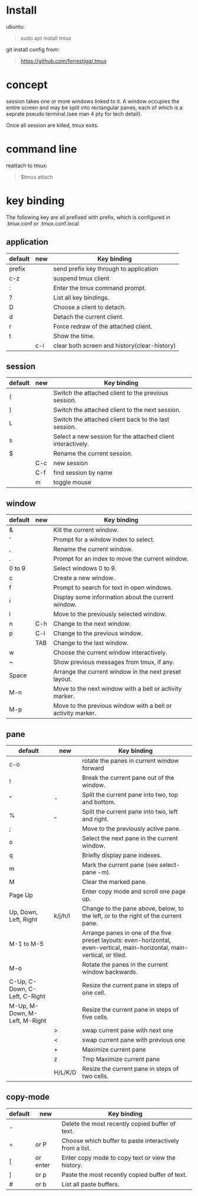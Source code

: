 # Install
ubuntu:
>sudo apt install tmux

git install config from:
>https://github.com/forrestjgq/.tmux

# concept

session takes one or more windows linked to it. A window occupies the entire screen and may be split into rectangular panes, each of which is a seprate pseudo terminal.(see man 4 pty for tech detail).

Once all session are killed, tmux exits.

# command line
reattach to tmux:
>$tmux attach

# key binding

The following key are all prefixed with prefix, which is configured in .tmux.conf or .tmux.conf.local

## application
default   | new | Key binding
--------- | --- | ------------
prefix    |     | send prefix key through to application
c-z       |     | suspend tmux client
:         |     | Enter the tmux command prompt.
?         |     | List all key bindings.
D         |     | Choose a client to detach.
d         |     | Detach the current client.
r         |     | Force redraw of the attached client.
t         |     | Show the time.
          | c-l | clear both screen and history(clear-history)


## session
default    | new | Key binding
---------  | --- | ------------
(          |     | Switch the attached client to the previous session.
)          |     | Switch the attached client to the next session.
L          |     | Switch the attached client back to the last session.
s          |     | Select a new session for the attached client interactively.
$          |     | Rename the current session.
           | C-c | new session
           | C-f | find session by name
           | m   | toggle mouse



## window

default   | new | Key binding
--------- | --- | ------------
&         |     | Kill the current window.
'         |     | Prompt for a window index to select.
,         |     | Rename the current window.
.         |     | Prompt for an index to move the current window.
0 to 9    |     | Select windows 0 to 9.
c         |     | Create a new window.
f         |     | Prompt to search for text in open windows.
i         |     | Display some information about the current window.
l         |     | Move to the previously selected window.
n         | C-h | Change to the next window.
p         | C-l | Change to the previous window.
          | TAB | Change to the last window.
w         |     | Choose the current window interactively.
~         |     | Show previous messages from tmux, if any.
Space     |     | Arrange the current window in the next preset layout.
M-n       |     | Move to the next window with a bell or activity marker.
M-p       |     | Move to the previous window with a bell or activity marker.

## pane
default                        | new     | Key binding
------------------------------ | ------- | ------------
c-o                            |         | rotate the panes in current window forward
!                              |         | Break the current pane out of the window.
"                              | -       | Split the current pane into two, top and bottom.
%                              | _       | Split the current pane into two, left and right.
;                              |         | Move to the previously active pane.
o                              |         | Select the next pane in the current window.
q                              |         | Briefly display pane indexes.
m                              |         | Mark the current pane (see select-pane -m).
M                              |         | Clear the marked pane.
Page Up                        |         | Enter copy mode and scroll one page up.
Up, Down, Left, Right          | k/j/h/l | Change to the pane above, below, to the left, or to the right of the current pane.
M-1 to M-5                     |         | Arrange panes in one of the five preset layouts: even-horizontal, even-vertical, main-horizontal, main-vertical, or tiled.
M-o                            |         | Rotate the panes in the current window backwards.
C-Up, C-Down, C-Left, C-Right  |         | Resize the current pane in steps of one cell.
M-Up, M-Down, M-Left, M-Right  |         | Resize the current pane in steps of five cells.
                               | >       | swap current pane with next one
                               | <       | swap current pane with previous one
                               | +       | Maximize current pane
                               | z       | Tmp Maximize current pane
                               | H/L/K/D | Resize the current pane in steps of two cells.

## copy-mode

default   | new      | Key binding
--------- | -------- | ------------
-         |          | Delete the most recently copied buffer of text.
=         | or P     | Choose which buffer to paste interactively from a list.
[         | or enter | Enter copy mode to copy text or view the history.
]         | or p     | Paste the most recently copied buffer of text.
#         | or b     | List all paste buffers.



